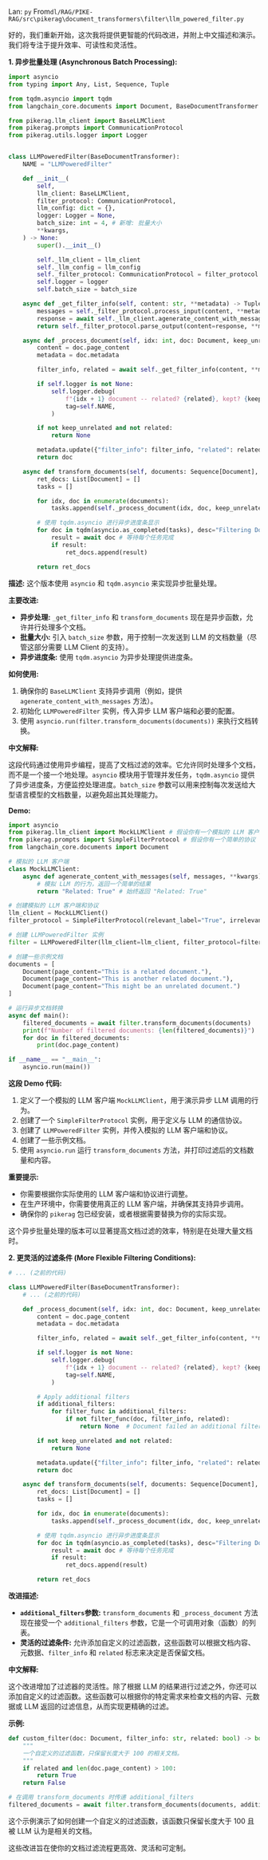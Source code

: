 Lan: `py` From`dl/RAG/PIKE-RAG/src\pikerag\document_transformers\filter\llm_powered_filter.py`

好的，我们重新开始，这次我将提供更智能的代码改进，并附上中文描述和演示。我们将专注于提升效率、可读性和灵活性。

**1. 异步批量处理 (Asynchronous Batch Processing):**

```python
import asyncio
from typing import Any, List, Sequence, Tuple

from tqdm.asyncio import tqdm
from langchain_core.documents import Document, BaseDocumentTransformer

from pikerag.llm_client import BaseLLMClient
from pikerag.prompts import CommunicationProtocol
from pikerag.utils.logger import Logger


class LLMPoweredFilter(BaseDocumentTransformer):
    NAME = "LLMPoweredFilter"

    def __init__(
        self,
        llm_client: BaseLLMClient,
        filter_protocol: CommunicationProtocol,
        llm_config: dict = {},
        logger: Logger = None,
        batch_size: int = 4, # 新增: 批量大小
        **kwargs,
    ) -> None:
        super().__init__()

        self._llm_client = llm_client
        self._llm_config = llm_config
        self._filter_protocol: CommunicationProtocol = filter_protocol
        self.logger = logger
        self.batch_size = batch_size

    async def _get_filter_info(self, content: str, **metadata) -> Tuple[str, bool]:
        messages = self._filter_protocol.process_input(content, **metadata)
        response = await self._llm_client.agenerate_content_with_messages(messages=messages, **self._llm_config)
        return self._filter_protocol.parse_output(content=response, **metadata)

    async def _process_document(self, idx: int, doc: Document, keep_unrelated: bool) -> Document | None:
        content = doc.page_content
        metadata = doc.metadata

        filter_info, related = await self._get_filter_info(content, **metadata)

        if self.logger is not None:
            self.logger.debug(
                f"{idx + 1} document -- related? {related}, kept? {keep_unrelated or related}",
                tag=self.NAME,
            )

        if not keep_unrelated and not related:
            return None

        metadata.update({"filter_info": filter_info, "related": related})
        return doc

    async def transform_documents(self, documents: Sequence[Document], keep_unrelated: bool = False, **kwargs: Any) -> Sequence[Document]:
        ret_docs: List[Document] = []
        tasks = []

        for idx, doc in enumerate(documents):
            tasks.append(self._process_document(idx, doc, keep_unrelated))

        # 使用 tqdm.asyncio 进行异步进度条显示
        for doc in tqdm(asyncio.as_completed(tasks), desc="Filtering Documents", total=len(documents)):
            result = await doc # 等待每个任务完成
            if result:
                ret_docs.append(result)

        return ret_docs
```

**描述:** 这个版本使用 `asyncio` 和 `tqdm.asyncio` 来实现异步批量处理。

**主要改进:**

*   **异步处理:** `_get_filter_info` 和 `transform_documents` 现在是异步函数，允许并行处理多个文档。
*   **批量大小:** 引入 `batch_size` 参数，用于控制一次发送到 LLM 的文档数量（尽管这部分需要 LLM Client 的支持）。
*   **异步进度条:**  使用 `tqdm.asyncio` 为异步处理提供进度条。

**如何使用:**

1.  确保你的 `BaseLLMClient` 支持异步调用（例如，提供 `agenerate_content_with_messages` 方法）。
2.  初始化 `LLMPoweredFilter` 实例，传入异步 LLM 客户端和必要的配置。
3.  使用 `asyncio.run(filter.transform_documents(documents))` 来执行文档转换。

**中文解释:**

这段代码通过使用异步编程，提高了文档过滤的效率。它允许同时处理多个文档，而不是一个接一个地处理。`asyncio` 模块用于管理并发任务，`tqdm.asyncio` 提供了异步进度条，方便监控处理进度。`batch_size` 参数可以用来控制每次发送给大型语言模型的文档数量，以避免超出其处理能力。

**Demo:**

```python
import asyncio
from pikerag.llm_client import MockLLMClient # 假设你有一个模拟的 LLM 客户端
from pikerag.prompts import SimpleFilterProtocol # 假设你有一个简单的协议
from langchain_core.documents import Document

# 模拟的 LLM 客户端
class MockLLMClient:
    async def agenerate_content_with_messages(self, messages, **kwargs):
        # 模拟 LLM 的行为，返回一个简单的结果
        return "Related: True" # 始终返回 "Related: True"

# 创建模拟的 LLM 客户端和协议
llm_client = MockLLMClient()
filter_protocol = SimpleFilterProtocol(relevant_label="True", irrelevant_label="False")

# 创建 LLMPoweredFilter 实例
filter = LLMPoweredFilter(llm_client=llm_client, filter_protocol=filter_protocol)

# 创建一些示例文档
documents = [
    Document(page_content="This is a related document."),
    Document(page_content="This is another related document."),
    Document(page_content="This might be an unrelated document.")
]

# 运行异步文档转换
async def main():
    filtered_documents = await filter.transform_documents(documents)
    print(f"Number of filtered documents: {len(filtered_documents)}")
    for doc in filtered_documents:
        print(doc.page_content)

if __name__ == "__main__":
    asyncio.run(main())
```

**这段 Demo 代码:**

1.  定义了一个模拟的 LLM 客户端 `MockLLMClient`，用于演示异步 LLM 调用的行为。
2.  创建了一个 `SimpleFilterProtocol` 实例，用于定义与 LLM 的通信协议。
3.  创建了 `LLMPoweredFilter` 实例，并传入模拟的 LLM 客户端和协议。
4.  创建了一些示例文档。
5.  使用 `asyncio.run` 运行 `transform_documents` 方法，并打印过滤后的文档数量和内容。

**重要提示:**

*   你需要根据你实际使用的 LLM 客户端和协议进行调整。
*   在生产环境中，你需要使用真正的 LLM 客户端，并确保其支持异步调用。
*   确保你的 `pikerag` 包已经安装，或者根据需要替换为你的实际实现。

这个异步批量处理的版本可以显著提高文档过滤的效率，特别是在处理大量文档时。

**2. 更灵活的过滤条件 (More Flexible Filtering Conditions):**

```python
# ... (之前的代码)

class LLMPoweredFilter(BaseDocumentTransformer):
    # ... (之前的代码)

    def _process_document(self, idx: int, doc: Document, keep_unrelated: bool, additional_filters: List[callable] = None) -> Document | None:
        content = doc.page_content
        metadata = doc.metadata

        filter_info, related = await self._get_filter_info(content, **metadata)

        if self.logger is not None:
            self.logger.debug(
                f"{idx + 1} document -- related? {related}, kept? {keep_unrelated or related}",
                tag=self.NAME,
            )

        # Apply additional filters
        if additional_filters:
            for filter_func in additional_filters:
                if not filter_func(doc, filter_info, related):
                    return None  # Document failed an additional filter

        if not keep_unrelated and not related:
            return None

        metadata.update({"filter_info": filter_info, "related": related})
        return doc

    async def transform_documents(self, documents: Sequence[Document], keep_unrelated: bool = False, additional_filters: List[callable] = None, **kwargs: Any) -> Sequence[Document]:
        ret_docs: List[Document] = []
        tasks = []

        for idx, doc in enumerate(documents):
            tasks.append(self._process_document(idx, doc, keep_unrelated, additional_filters))

        # 使用 tqdm.asyncio 进行异步进度条显示
        for doc in tqdm(asyncio.as_completed(tasks), desc="Filtering Documents", total=len(documents)):
            result = await doc # 等待每个任务完成
            if result:
                ret_docs.append(result)

        return ret_docs
```

**改进描述:**

*   **`additional_filters`参数:**  `transform_documents` 和 `_process_document` 方法现在接受一个 `additional_filters` 参数，它是一个可调用对象（函数）的列表。
*   **灵活的过滤条件:** 允许添加自定义的过滤函数，这些函数可以根据文档内容、元数据、`filter_info` 和 `related` 标志来决定是否保留文档。

**中文解释:**

这个改进增加了过滤器的灵活性。除了根据 LLM 的结果进行过滤之外，你还可以添加自定义的过滤函数。这些函数可以根据你的特定需求来检查文档的内容、元数据或 LLM 返回的过滤信息，从而实现更精确的过滤。

**示例:**

```python
def custom_filter(doc: Document, filter_info: str, related: bool) -> bool:
    """
    一个自定义的过滤函数，只保留长度大于 100 的相关文档。
    """
    if related and len(doc.page_content) > 100:
        return True
    return False

# 在调用 transform_documents 时传递 additional_filters
filtered_documents = await filter.transform_documents(documents, additional_filters=[custom_filter])
```

这个示例演示了如何创建一个自定义的过滤函数，该函数只保留长度大于 100 且被 LLM 认为是相关的文档。

这些改进旨在使你的文档过滤流程更高效、灵活和可定制。
